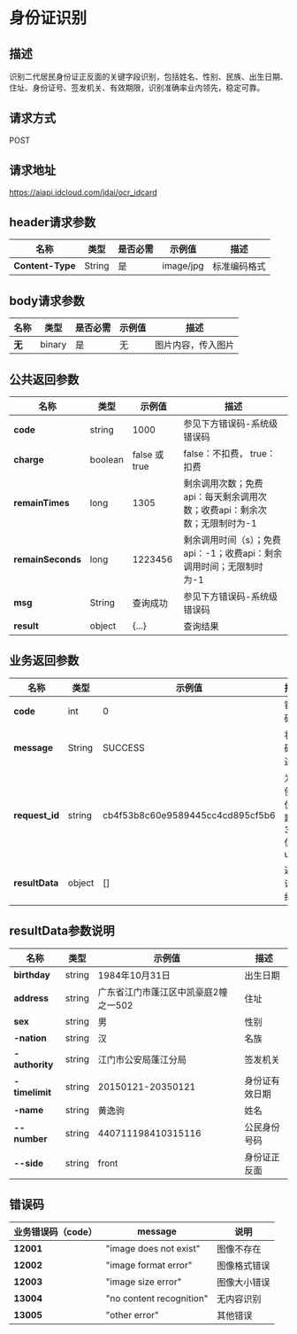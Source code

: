 # 身份证识别


## 描述
识别二代居民身份证正反面的关键字段识别，包括姓名、性别、民族、出生日期、住址、身份证号、签发机关、有效期限，识别准确率业内领先，稳定可靠。

## 请求方式
POST

## 请求地址
https://aiapi.jdcloud.com/jdai/ocr_idcard


## header请求参数
|名称|类型|是否必需|示例值|描述|
|---|---|---|---|---|
|**Content-Type**|String|是| image/jpg	|标准编码格式|

## body请求参数 
|名称|类型|是否必需|示例值|描述|
|---|---|---|---|---|
|**无**|binary|是|无	 |图片内容，传入图片|



## 公共返回参数
|名称|类型|示例值|描述|
|---|---|---|---|
|**code**|string|1000|参见下方错误码-系统级错误码|
|**charge**|boolean|false 或 true	|false：不扣费， true：扣费|
|**remainTimes**|long|1305|剩余调用次数；免费api：每天剩余调用次数；收费api：剩余次数；无限制时为-1|
|**remainSeconds**|long|1223456|剩余调用时间（s）；免费api：-1；收费api：剩余调用时间；无限制时为-1|
|**msg**|String|查询成功	|参见下方错误码-系统级错误码|
|**result**|object|{...}	|查询结果|

## 业务返回参数
|名称|类型|示例值|描述|
|---|---|---|---|
|**code**|int|0|错误码|
|**message**|String|SUCCESS	|状态码描述|
|**request_id**|string|	cb4f53b8c60e9589445cc4cd895cf5b6	|为方便定位问题的32位uuid|
|**resultData**|object|	[]	|返回识别结果|

## resultData参数说明
|名称|类型|示例值|描述|
|---|---|---|---|
|**birthday**|string|1984年10月31日		|出生日期|
|**address**|string|	广东省江门市蓬江区中凯豪庭2幢之一502		|住址|
|**sex**|string|男		|性别|
|**-nation**|string|汉	|名族|
|**-authority**|string|江门市公安局蓬江分局			|签发机关|
|**-timelimit**|string|20150121-20350121			|身份证有效日期|
|**-name**|string|黄逸驹		|姓名|
|**--number**|string|440711198410315116			|公民身份号码|
|**--side**|string|front		|身份证正反面|




## 错误码
|业务错误码（code）	|message|说明|
|---|---|---|
|**12001**|"image does not exist"	|图像不存在|
|**12002**|"image format error"		|图像格式错误|
|**12003**|"image size error"				|图像大小错误|
|**13004**|"no content recognition"|无内容识别|
|**13005**|"other error"	|其他错误|
